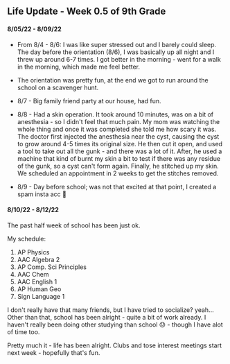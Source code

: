 ## Life Update - Week 0.5 of 9th Grade

#### 8/05/22 - 8/09/22
* From 8/4 - 8/6: I was like super stressed out and I barely could sleep. The day before the orientation (8/6), I was basically up all night and I threw up around 6-7 times. I got better in the morning - went for a walk in the morning, which made me feel better. 

* The orientation was pretty fun, at the end we got to run around the school on a scavenger hunt. 

* 8/7 - Big family friend party at our house, had fun.

* 8/8 - Had a skin operation. It took around 10 minutes, was on a bit of anesthesia - so I didn't feel that much pain. My mom was watching the whole thing and once it was completed she told me how scary it was. The doctor first injected the anesthesia near the cyst, causing the cyst to grow around 4-5 times its original size. He then cut it open, and used a tool to take out all the gunk - and there was a lot of it. After, he used a machine that kind of burnt my skin a bit to test if there was any residue of the gunk, so a cyst can't form again. Finally, he stitched up my skin. We scheduled an appointment in 2 weeks to get the stitches removed. 

* 8/9 - Day before school; was not that excited at that point, I created a spam insta acc 🤩

#### 8/10/22 - 8/12/22
The past half week of school has been just ok.

My schedule:
1. AP Physics
2. AAC Algebra 2
3. AP Comp. Sci Principles 
4. AAC Chem
5. AAC English 1
6. AP Human Geo
7. Sign Language 1

I don't really have that many friends, but I have tried to socialize? yeah...
Other than that, school has been alright - quite a bit of work already. I haven't really been doing other studying than school 😓 - though I have alot of time too. 

Pretty much it - life has been alright. Clubs and tose interest meetings start next week - hopefully that's fun.
